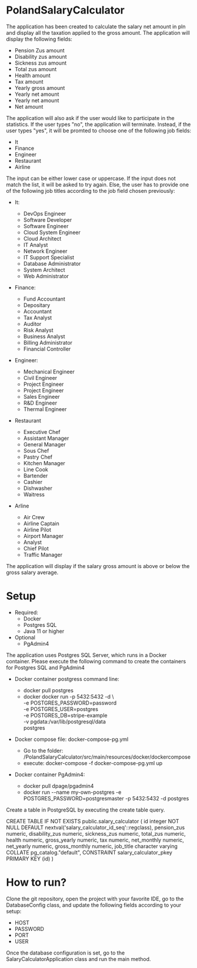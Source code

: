 # PolandSalaryCalculator

The application has been created to calculate the salary net amount in pln and display all the taxation applied to the gross amount. The application will display the following fields:

* Pension Zus amount
* Disability zus amount
* Sickness zus amount
* Total zus amount
* Health amount
* Tax amount
* Yearly gross amount
* Yearly net amount
* Yearly net amount
* Net amount

The application will also ask if the user would like to participate in the statistics. If the user types "no", the application will terminate. Instead, if the user types "yes", it will be promted to choose one of the following job fields:

* It
* Finance
* Engineer
* Restaurant
* Airline

The input can be either lower case or uppercase. If the input does not match the list, it will be asked to try again. Else, the user has to provide one of the following job titles according to the job field chosen previously:

* It:
  * DevOps Engineer
  * Software Developer
  * Software Engineer
  * Cloud System Engineer
  * Cloud Architect
  * IT Analyst
  * Network Engineer
  * IT Support Specialist
  * Database Administrator
  * System Architect
  * Web Administrator
 
* Finance:
  * Fund Accountant
  * Depositary
  * Accountant
  * Tax Analyst
  * Auditor
  * Risk Analyst
  * Business Analyst
  * Billing Administrator
  * Financial Controller
 
* Engineer:
  * Mechanical Engineer 
  * Civil Engineer
  * Project Engineer
  * Project Engineer
  * Sales Engineer
  * R&D Engineer
  * Thermal Engineer 
  
* Restaurant
  * Executive Chef
  * Assistant Manager
  * General Manager
  * Sous Chef
  * Pastry Chef
  * Kitchen Manager
  * Line Cook
  * Bartender
  * Cashier
  * Dishwasher
  * Waitress
  
* Arline
  * Air Crew
  * Airline Captain
  * Airline Pilot
  * Airport Manager
  * Analyst
  * Chief Pilot
  * Traffic Manager
 

The application will display if the salary gross amount is above or below the gross salary average.

# Setup
* Required:
  * Docker
  * Postgres SQL
  * Java 11 or higher
* Optional
  * PgAdmin4

The application uses Postgres SQL Server, which runs in a Docker container. Please execute the following command to create the containers for Postgres SQL and PgAdmin4

* Docker container postgress command line:
  * docker pull postgres
  * docker docker run -p 5432:5432 -d \                                              
    -e POSTGRES_PASSWORD=password \
    -e POSTGRES_USER=postgres \
    -e POSTGRES_DB=stripe-example \
    -v pgdata:/var/lib/postgresql/data \
    postgres
  
* Docker compose file: docker-compose-pg.yml
  * Go to the folder: /PolandSalaryCalculator/src/main/resources/docker/dockercompose
  * execute: docker-compose -f docker-compose-pg.yml up



* Docker container PgAdmin4: 
  * docker pull dpage/pgadmin4
  * docker run --name my-own-postgres -e POSTGRES_PASSWORD=postgresmaster -p 5432:5432 -d postgres

Create a table in PostgreSQL by executing the create table query.

CREATE TABLE IF NOT EXISTS public.salary_calculator ( id integer NOT NULL DEFAULT nextval('salary_calculator_id_seq'::regclass), pension_zus numeric, disability_zus numeric, sickness_zus numeric, total_zus numeric, health numeric, gross_yearly numeric, tax numeric, net_monthly numeric, net_yearly numeric, gross_monthly numeric, job_title character varying COLLATE pg_catalog."default", CONSTRAINT salary_calculator_pkey PRIMARY KEY (id) )

# How to run?

Clone the git repository, open the project with your favorite IDE, go to the DatabaseConfig class, and update the following fields according to your setup:

* HOST
* PASSWORD
* PORT
* USER

Once the database configuration is set, go to the SalaryCalculatorApplication class and run the main method.



